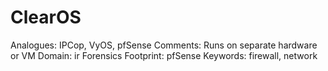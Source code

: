 # ClearOS

Analogues: IPCop, VyOS, pfSense
Comments: Runs on separate hardware or VM
Domain: ir
Forensics Footprint: pfSense
Keywords: firewall, network
